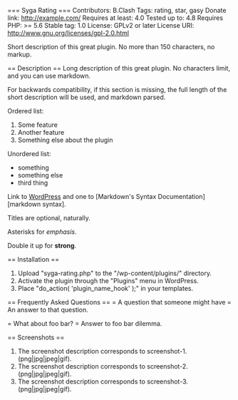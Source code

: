 === Syga Rating ===
Contributors: B.Clash
Tags: rating, star, gasy
Donate link: http://example.com/
Requires at least: 4.0
Tested up to: 4.8
Requires PHP: >= 5.6
Stable tag: 1.0
License: GPLv2 or later
License URI: http://www.gnu.org/licenses/gpl-2.0.html

Short description of this great plugin. No more than 150 characters, no markup.

== Description ==
Long description of this great plugin. No characters limit, and you can use markdown.

For backwards compatibility, if this section is missing, the full length of the short description will be used, and
markdown parsed.

Ordered list:

1. Some feature
1. Another feature
1. Something else about the plugin

Unordered list:

* something
* something else
* third thing

Link to [WordPress](http://wordpress.org/ "Your favorite software") and one to [Markdown's Syntax Documentation][markdown syntax].

Titles are optional, naturally.

Asterisks for *emphasis*.

Double it up  for **strong**.

== Installation ==
1. Upload "syga-rating.php" to the "/wp-content/plugins/" directory.
1. Activate the plugin through the "Plugins" menu in WordPress.
1. Place "do_action( 'plugin_name_hook' );" in your templates.

== Frequently Asked Questions ==
= A question that someone might have =
An answer to that question.

= What about foo bar? =
Answer to foo bar dilemma.

== Screenshots ==
1. The screenshot description corresponds to screenshot-1.(png|jpg|jpeg|gif).
2. The screenshot description corresponds to screenshot-2.(png|jpg|jpeg|gif).
3. The screenshot description corresponds to screenshot-3.(png|jpg|jpeg|gif).